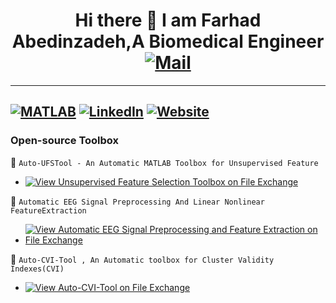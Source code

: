 ### <h1 align="center"> Hi there 👋 I am Farhad Abedinzadeh,A Biomedical Engineer [![Mail](https://img.shields.io/badge/Gmail-farhaad.abedinzade%40gmail.com-critical?style=flat-square&logo=gmail)]()

---
[![MATLAB](https://img.shields.io/badge/MATLAB-File%20Exchange-red?style=flat&logo=mathworks)](https://www.mathworks.com/matlabcentral/profile/authors/21946621)
[![LinkedIn](https://img.shields.io/badge/LinkedIn-Farhad%20Abedinzadeh-informational?style=flat&logo=linkedin)](https://www.linkedin.com/in/farhad-abedinzadeh/)
[![Website](https://img.shields.io/badge/Web-Farhad%20Abedinzadeh-blue)](https://sites.google.com/view/farhaadabedinzadeh)
---
### Open-source Toolbox
🚀 `Auto-UFSTool - An Automatic MATLAB Toolbox for Unsupervised Feature`
* [![View Unsupervised Feature Selection Toolbox on File Exchange](https://www.mathworks.com/matlabcentral/images/matlab-file-exchange.svg)](https://www.mathworks.com/matlabcentral/fileexchange/116370-unsupervised-feature-selection-toolbox)

🚀 `Automatic EEG Signal Preprocessing And Linear Nonlinear FeatureExtraction`
* [![View Automatic EEG Signal Preprocessing and Feature Extraction on File Exchange](https://www.mathworks.com/matlabcentral/images/matlab-file-exchange.svg)](https://www.mathworks.com/matlabcentral/fileexchange/116205-automatic-eeg-signal-preprocessing-and-feature-extraction)

🚀 `Auto-CVI-Tool , An Automatic toolbox for Cluster Validity Indexes(CVI)`
* [![View Auto-CVI-Tool on File Exchange](https://www.mathworks.com/matlabcentral/images/matlab-file-exchange.svg)](https://nl.mathworks.com/matlabcentral/fileexchange/118685-auto-cvi-tool)
